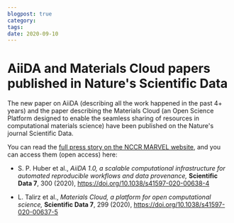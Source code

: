 ```yaml
---
blogpost: true
category:
tags:
date: 2020-09-10
---
```


# AiiDA and Materials Cloud papers published in Nature's Scientific Data

The new paper on AiiDA (describing all the work happened in the past 4+ years) and the paper describing the Materials Cloud (an Open Science Platform designed to enable the seamless sharing of resources in computational materials science) have been published on the Nature's journal Scientific Data.

You can read the [full press story on the NCCR MARVEL website](https://nccr-marvel.ch/highlights/2020-09SciData), and you can access them (open access) here:

* S. P. Huber et al., *AiiDA 1.0, a scalable computational infrastructure for automated reproducible workflows and data provenance,* **Scientific Data 7**, 300 (2020), <https://doi.org/10.1038/s41597-020-00638-4>

* L. Talirz et al., *Materials Cloud, a platform for open computational science,* **Scientific Data 7**, 299 (2020), <https://doi.org/10.1038/s41597-020-00637-5>
